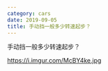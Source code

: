 ```yaml
---
category: cars
date: 2019-09-05
title: 手动挡一般多少转速起步？
---
```

手动挡一般多少转速起步？

https://i.imgur.com/McBY4ke.jpg